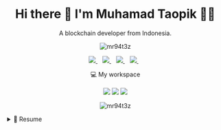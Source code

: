 

<h1 align='center'>
  Hi there 👋 I'm Muhamad Taopik 👨‍💻
</h1>

<p align='center'>
  A blockchain developer from Indonesia.
</p>

<p align='center'>
  <img src="https://komarev.com/ghpvc/?username=mr94t3z&label=Views&color=129e00&style=plastic" alt="mr94t3z" />
  <br>
</p>

<p align='center'>
  
 <a href="https://www.facebook.com/mr.94t3z">
  <img src="https://img.shields.io/badge/Facebook-%231877F2.svg?style=for-the-badge&logo=Facebook&logoColor=white" />        
 </a>&nbsp;&nbsp;
 
 <a href="https://www.instagram.com/m.taopik_/">
  <img src="https://img.shields.io/badge/instagram-E4405F?style=for-the-badge&logo=instagram&logoColor=white" /> 
 </a>&nbsp;&nbsp;
 
 <a href="https://www.linkedin.com/in/muhamad-taopik-8b0746174">
  <img src="https://img.shields.io/badge/linkedin-%230077B5.svg?&style=for-the-badge&logo=linkedin&logoColor=white" />
 </a>&nbsp;&nbsp;
 
 <a href="https://twitter.com/0x94t3z">
  <img src="https://img.shields.io/twitter/follow/0x94t3z?color=1DA1F2&logo=twitter&style=for-the-badge" />
 </a>&nbsp;&nbsp;
  
</p>

<!--
<p align='center'>
  <a href="#"><img src="https://github-readme-stats.vercel.app/api?username=mr94t3z&show_icons=true&count_private=true&theme=dark" width="350"></a>
</p>
-->

<p align='center'>
  💻 My workspace<br/><br/>
  <img src="https://img.shields.io/static/v1?style=for-the-badge&message=MacBook&color=000000&logo=Apple&logoColor=FFFFFF&label=Air" />
  <img src="https://img.shields.io/static/v1?style=for-the-badge&message=Chip&color=000000&logo=Apple+Arcade&logoColor=FFFFFF&label=M1" />
  <img src="https://img.shields.io/static/v1?style=for-the-badge&message=Ram&color=000000&logo=Ram&logoColor=FFFFFF&label=8GB" />
</p>

<!--
<p align='center'>
  <img src="https://github-readme-stats.vercel.app/api/top-langs?username=mr94t3z&show_icons=true&locale=en&layout=compact&theme=dark" alt="mr94t3z" />
</p>
-->

<!--<p align='center'>
  📫 How to reach me: <a href='mailto:mr.94t3z@gmail.com'>mr.94t3z@gmail.com</a>
</p>-->

<p align='center'>
  <img align="center" src="https://github-readme-streak-stats.herokuapp.com/?user=mr94t3z&theme=dark" alt="mr94t3z" />
</p>

<details>
  <summary>📃 Resume</summary>


## Education

- 📖 **Informatics Engineering**\
📆 2019 - Present\
📍 **State Islamic University** - Sunan Gunung Djati, Bandung

## Experience

- 👨‍💻 **Blockchain Developer**\
📆 2021 - Present\
📍 **KYVE, Fantom, Ethereum** - Vibestcity, Indonesian

- ⚙️ **Backend Developer**\
📆 2022 - Present\
📍 **PTIPD UIN Sunan Gunung Djati** - Bandung, Indonesian
  
</details>
